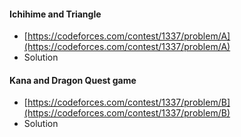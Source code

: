  #### Ichihime and Triangle
- [https://codeforces.com/contest/1337/problem/A](https://codeforces.com/contest/1337/problem/A)
- Solution 

#### Kana and Dragon Quest game
- [https://codeforces.com/contest/1337/problem/B](https://codeforces.com/contest/1337/problem/B)
- Solution
